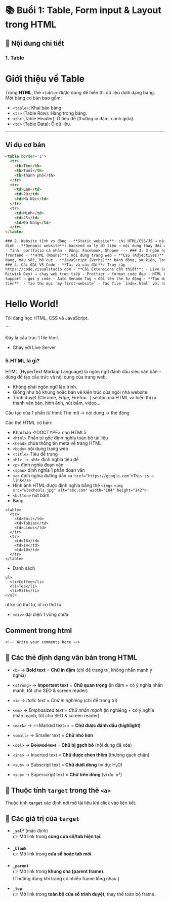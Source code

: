 # 📚 Buổi 1: Table, Form input & Layout trong HTML

## 📝 Nội dung chi tiết

### 1. Table

# Giới thiệu về Table

Trong **HTML**, thẻ `<table>` được dùng để hiển thị dữ liệu dưới dạng bảng.  
Một bảng cơ bản bao gồm:

- `<table>`: Khai báo bảng.
- `<tr>` (Table Row): Hàng trong bảng.
- `<th>` (Table Header): Ô tiêu đề (thường in đậm, canh giữa).
- `<td>` (Table Data): Ô dữ liệu.

---

## Ví dụ cơ bản

```html
<table border="1">
  <tr>
    <th>Tên</th>
    <th>Tuổi</th>
    <th>Thành phố</th>
  </tr>
  <tr>
    <td>Lan</td>
    <td>20</td>
    <td>Hà Nội</td>
  </tr>
  <tr>
    <td>Minh</td>
    <td>25</td>
    <td>Đà Nẵng</td>
  </tr>
</table>

### 2. Website tĩnh vs động - **Static website**: chỉ HTML/CSS/JS → nội dung cố
định - **Dynamic website**: backend xử lý dữ liệu → nội dung thay đổi 👉 Ví dụ:
- Tĩnh: portfolio cá nhân - Động: Facebook, Shopee --- ### 3. 3 ngôn ngữ
frontend - **HTML (Nouns)**: nội dung trang web - **CSS (Adjectives)**: định
dạng, màu sắc, bố cục - **JavaScript (Verbs)**: hành động, sự kiện, logic ---
### 4. Cài đặt VS Code - **Tải và cài đặt**: Truy cập
https://code.visualstudio.com - **Cài Extensions cần thiết**: - Live Server (by
Ritwick Dey) → chạy web trực tiếp - Prettier → format code đẹp - HTML CSS
Support → gợi ý code - Auto Rename Tag → đổi tên thẻ tự động - **Tạo dự án đầu
tiên**: - Tạo thư mục `my-first-website` - Tạo file `index.html` với nội dung
```

  <!DOCTYPE html>
  <html>
    <head>
      <meta charset="UTF-8">
      <title>Website đầu tiên</title>
    </head>
    <body>
      <h1>Hello World!</h1>
      <p>Tôi đang học HTML, CSS và JavaScript.</p>
    </body>
  </html>
```

Đây là cấu trúc 1 file html.

- Chạy với Live Server

### 5.HTML là gì?

HTML (HyperText Markup Language) là ngôn ngữ đánh dấu siêu văn bản – dùng để tạo cấu trúc và nội dung của trang web.

- Không phải ngôn ngữ lập trình.
- Giống như bộ khung hoặc bản vẽ kiến trúc của ngôi nhà website.
- Trình duyệt (Chrome, Edge, Firefox…) sẽ đọc mã HTML và hiển thị ra thành văn bản, hình ảnh, nút bấm, video…

Cấu tạo của 1 phần tử html:
Thẻ mở -> nội dung -> thẻ đóng

Các thẻ HTML cơ bản:

- Khai báo <!DOCTYPE> cho HTML5
- `<html>` Phần tử gốc định nghĩa toàn bộ tài liệu
- `<head>` chứa thông tin meta về trang HTML
- `<body>` nội dung trang web
- `<title>` Tiêu đề trang
- `<h1> -> <h6>` định nghĩa tiêu đề
- `<p>` định nghĩa đoạn văn
- `<span>` định nghĩa 1 phần đoạn văn
- `<a>` định nghĩa đường dẫn
  `<a href="https://google.com">This is a link</a>`
- Hình ảnh HTML được định nghĩa bằng thẻ `<img>`
  `<img src="w3schools.jpg" alt="abc.com" width="104" height="142">`
- `<button>` nút bấm
- Bảng

```
<table>
  <tr>
    <td>Emil</td>
    <td>Tobias</td>
    <td>Linus</td>
  </tr>
  <tr>
    <td>16</td>
    <td>14</td>
    <td>10</td>
  </tr>
</table>
```

- Danh sách

```
ul>
  <li>Coffee</li>
  <li>Tea</li>
  <li>Milk</li>
</ul>
```

ul ko có thứ tự, ol có thứ tự

- `<div>` đại diện 1 vùng chứa

## Comment trong html

`<!-- Write your comments here -->`

## 📌 Các thẻ định dạng văn bản trong HTML

- `<b>` → **Bold text** = **Chữ in đậm** (chỉ để trang trí, không nhấn mạnh ý nghĩa)
- `<strong>` → **Important text** = **Chữ quan trọng** (in đậm + có ý nghĩa nhấn mạnh, tốt cho SEO & screen reader)

- `<i>` → _Italic text_ = _Chữ in nghiêng_ (chỉ để trang trí)
- `<em>` → _Emphasized text_ = _Chữ nhấn mạnh_ (in nghiêng + có ý nghĩa nhấn mạnh, tốt cho SEO & screen reader)

- `<mark>` → ==Marked text== = **Chữ được đánh dấu (highlight)**

- `<small>` → Smaller text = **Chữ nhỏ hơn**

- `<del>` → ~~Deleted text~~ = **Chữ bị gạch bỏ** (nội dung đã xóa)
- `<ins>` → Inserted text = **Chữ được chèn thêm** (thường gạch chân)

- `<sub>` → Subscript text = **Chữ dưới dòng** (ví dụ: H₂O)
- `<sup>` → Superscript text = **Chữ trên dòng** (ví dụ: x²)

## 📌 Thuộc tính `target` trong thẻ `<a>`

Thuộc tính **`target`** xác định nơi mở tài liệu khi click vào liên kết.

## 🔹 Các giá trị của `target`

- **`_self`** (mặc định)  
  👉 Mở link trong **cùng cửa sổ/tab hiện tại**.

- **`_blank`**  
  👉 Mở link trong **cửa sổ hoặc tab mới**.

- **`_parent`**  
  👉 Mở link trong **khung cha (parent frame)**.  
  (Thường dùng khi trang có nhiều frame lồng nhau.)

- **`_top`**  
  👉 Mở link trong **toàn bộ cửa sổ trình duyệt**, thay thế toàn bộ frame.
